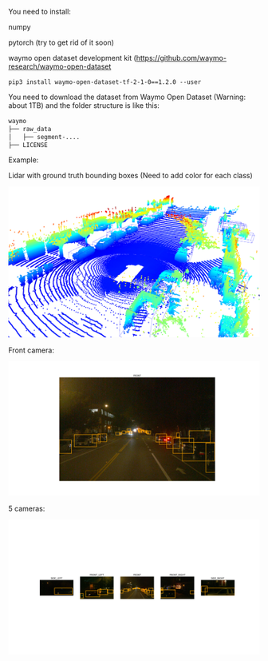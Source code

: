 
You need to install:

numpy

pytorch (try to get rid of it soon)

waymo open dataset development kit (https://github.com/waymo-research/waymo-open-dataset

```
pip3 install waymo-open-dataset-tf-2-1-0==1.2.0 --user
```


You need to download the dataset from Waymo Open Dataset (Warning: about 1TB)  and the folder structure is like this:

```
waymo
├── raw_data
│   ├── segment-....
├── LICENSE
```

Example:

Lidar with ground truth bounding boxes (Need to add color for each class)

![](https://github.com/harryrobotics/waymo_open_dataset_toolbox/blob/master/media/lidar.png)

Front camera:

![](https://github.com/harryrobotics/waymo_open_dataset_toolbox/blob/master/media/front_camera.png)

5 cameras:

![](https://github.com/harryrobotics/waymo_open_dataset_toolbox/blob/master/media/all_cameras.png)

